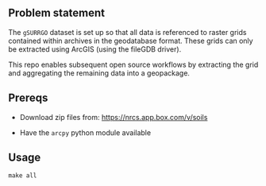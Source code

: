 
## Problem statement

The `gSURRGO` dataset is set up so that all data is referenced to raster grids contained within archives in the geodatabase format. These grids can only be extracted using ArcGIS (using the fileGDB driver).

This repo enables subsequent open source workflows by extracting the grid and aggregating the remaining data into a geopackage.

## Prereqs

* Download zip files from: https://nrcs.app.box.com/v/soils

* Have the `arcpy` python module available

## Usage

`make all`